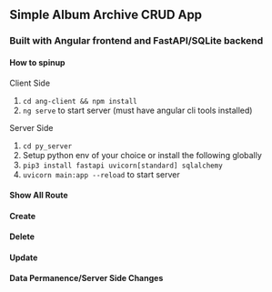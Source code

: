 ## Simple Album Archive CRUD App

### Built with Angular frontend and FastAPI/SQLite backend

#### How to spinup

Client Side
1. `cd ang-client && npm install`
2. `ng serve` to start server (must have angular cli tools installed)

Server Side
1. `cd py_server`
2. Setup python env of your choice or install the following globally
3. `pip3 install fastapi uvicorn[standard] sqlalchemy`
4. `uvicorn main:app --reload` to start server


#### Show All Route


#### Create


#### Delete


#### Update


#### Data Permanence/Server Side Changes
